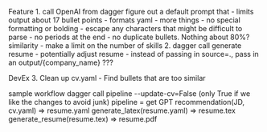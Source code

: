 
Feature
    1. call OpenAI from dagger
        figure out a default prompt that 
            - limits output about 17 bullet points
            - formats yaml
            - more things
            - no special formatting or bolding
            - escape any characters that might be difficult to parse
            - no periods at the end
            - no duplicate bullets. Nothing about 80%? similarity
            - make a limit on the number of skills
    2. dagger call generate resume
        - potentially adjust resume
        - instead of passing in source=., pass in an output/{company_name} ???

DevEx
    3. Clean up cv.yaml
        - Find bullets that are too similar

sample workflow
    dagger call pipeline --update-cv=False (only True if we like the changes to avoid junk)
        pipeline =
            get GPT recommendation(JD, cv.yaml) => resume.yaml
            generate_latex(resume.yaml) => resume.tex
            generate_resume(resume.tex) => resume.pdf
 
